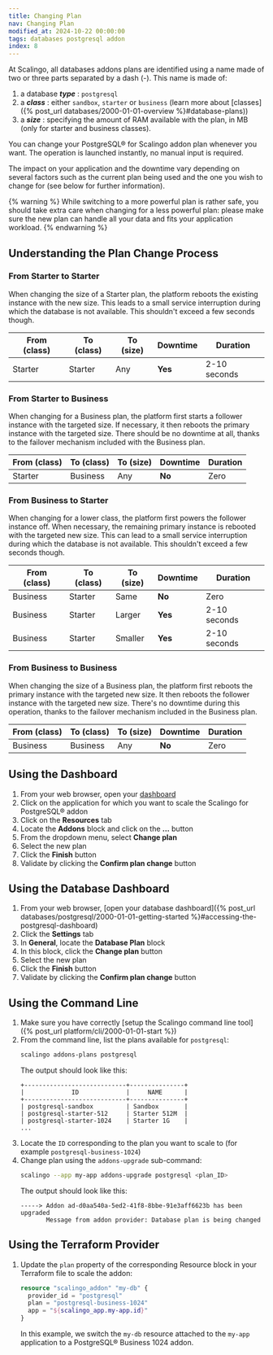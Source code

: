 ```yaml
---
title: Changing Plan
nav: Changing Plan
modified_at: 2024-10-22 00:00:00
tags: databases postgresql addon
index: 8
---
```


At Scalingo, all databases addons plans are identified using a name made of two
or three parts separated by a dash (-). This name is made of:

1. a database ***type*** : `postgresql`
2. a ***class*** : either `sandbox`, `starter` or `business` (learn more about
   [classes]({% post_url databases/2000-01-01-overview %}#database-plans))
3. a ***size*** : specifying the amount of RAM available with the plan, in MB
   (only for starter and business classes).

You can change your PostgreSQL® for Scalingo addon plan whenever you want. The
operation is launched instantly, no manual input is required.

The impact on your application and the downtime vary depending on several
factors such as the current plan being used and the one you wish to change for
(see below for further information).

{% warning %}
While switching to a more powerful plan is rather safe, you should take extra
care when changing for a less powerful plan: please make sure the new plan can
handle all your data and fits your application workload.
{% endwarning %}


## Understanding the Plan Change Process

### From Starter to Starter

When changing the size of a Starter plan, the platform reboots the existing
instance with the new size. This leads to a small service interruption
during which the database is not available. This shouldn't exceed a few seconds
though.

| From (class) | To (class) | To (size) | Downtime | Duration     |
| ------------ | ---------- | --------- | -------- | ------------ |
| Starter      | Starter    | Any       | **Yes**  | 2-10 seconds |

### From Starter to Business

When changing for a Business plan, the platform first starts a follower
instance with the targeted size. If necessary, it then reboots the primary
instance with the targeted size. There should be no downtime at all, thanks to
the failover mechanism included with the Business plan.

| From (class) | To (class) | To (size) | Downtime | Duration     |
| ------------ | ---------- | --------- | -------- | ------------ |
| Starter      | Business   | Any       | **No**   | Zero         |

### From Business to Starter

When changing for a lower class, the platform first powers the follower
instance off. When necessary, the remaining primary instance is rebooted with
the targeted new size. This can lead to a small service interruption during
which the database is not available. This shouldn't exceed a few seconds
though.

| From (class) | To (class) | To (size) | Downtime | Duration     |
| ------------ | ---------- | --------- | -------- | ------------ |
| Business     | Starter    | Same      | **No**   | Zero         |
| Business     | Starter    | Larger    | **Yes**  | 2-10 seconds |
| Business     | Starter    | Smaller   | **Yes**  | 2-10 seconds |

### From Business to Business

When changing the size of a Business plan, the platform first reboots the
primary instance with the targeted new size. It then reboots the follower
instance with the targeted new size. There's no downtime during this
operation, thanks to the failover mechanism included in the Business plan.

| From (class) | To (class) | To (size) | Downtime | Duration     |
| ------------ | ---------- | --------- | -------- | ------------ |
| Business     | Business   | Any       | **No**   | Zero         |


## Using the Dashboard

1. From your web browser, open your [dashboard](https://dashboard.scalingo.com/apps)
2. Click on the application for which you want to scale the Scalingo for
   PostgreSQL® addon
3. Click on the **Resources** tab
4. Locate the **Addons** block and click on the **…** button
5. From the dropdown menu, select **Change plan**
6. Select the new plan
7. Click the **Finish** button
8. Validate by clicking the **Confirm plan change** button


## Using the Database Dashboard

1. From your web browser, [open your database dashboard]({% post_url databases/postgresql/2000-01-01-getting-started %}#accessing-the-postgresql-dashboard)
2. Click the **Settings** tab
3. In **General**, locate the **Database Plan** block
4. In this block, click the **Change plan** button
5. Select the new plan
6. Click the **Finish** button
7. Validate by clicking the **Confirm plan change** button


## Using the Command Line

1. Make sure you have correctly [setup the Scalingo command line tool]({% post_url platform/cli/2000-01-01-start %})
2. From the command line, list the plans available for `postgresql`:
   ```bash
   scalingo addons-plans postgresql
   ```
   The output should look like this:
   ```text
   +----------------------------+---------------+
   |             ID             |     NAME      |
   +----------------------------+---------------+
   | postgresql-sandbox         | Sandbox       |
   | postgresql-starter-512     | Starter 512M  |
   | postgresql-starter-1024    | Starter 1G    |
   ...
   ```
3. Locate the `ID` corresponding to the plan you want to scale to (for example
   `postgresql-business-1024`)
4. Change plan using the `addons-upgrade` sub-command:
   ```bash
   scalingo --app my-app addons-upgrade postgresql <plan_ID>
   ```
   The output should look like this:
   ```text
   -----> Addon ad-d0aa540a-5ed2-41f8-8bbe-91e3aff6623b has been upgraded
          Message from addon provider: Database plan is being changed
   ```


## Using the Terraform Provider

1. Update the `plan` property of the corresponding Resource block in your
   Terraform file to scale the addon:
   ```tf
   resource "scalingo_addon" "my-db" {
     provider_id = "postgresql"
     plan = "postgresql-business-1024"
     app = "${scalingo_app.my-app.id}"
   }
   ```
   In this example, we switch the `my-db` resource attached to the `my-app`
   application to a PostgreSQL® Business 1024 addon.
